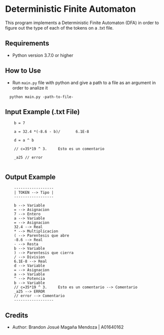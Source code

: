 Deterministic Finite Automaton 
=======
This program implements a Deterministic Finite Automaton (DFA) in order to figure out the type of each of the tokens on a .txt file.

## Requirements
* Python version 3.7.0 or higher

## How to Use
* Run `main.py` file with python and give a path to a file as an argument in order to analize it
```
  python main.py -path-to-file-
```
## Input Example (.txt File)
```
    b = 7

    a = 32.4 *(-8.6 - b)/       6.1E-8

    d = a ^ b

    // c=35*19 ^ 3.     Esto es un comentario

    _a25 // error
    
```

## Output Example
```
    ------------------
    | TOKEN --> Tipo |
    ------------------

    b --> Variable
    = --> Asignacion
    7 --> Entero
    a --> Variable
    = --> Asignacion
    32.4 --> Real
    * --> Multiplicacion
    ( --> Parentesis que abre
    -8.6 --> Real
    - --> Resta
    b --> Variable
    ) --> Parentesis que cierra
    / --> Division
    6.1E-8 --> Real
    d --> Variable
    = --> Asignacion
    a --> Variable
    ^ --> Potencia
    b --> Variable
    // c=35*19 ^ 3.     Esto es un comentario --> Comentario
    _a25 --> ERROR
    // error --> Comentario
    ------------------
```

## Credits
- Author: Brandon Josué Magaña Mendoza | A01640162


